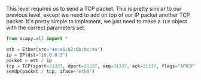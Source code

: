 This level requires us to send a TCP packet. This is pretty similar to our previous level, except we need to add on top of our IP packet another TCP packet. It's pretty simple to implement, we just need to make a `TCP` object with the correct parameters set.

```python
from scapy.all import *

eth = Ether(src="4e:e6:02:6b:bc:4a")
ip = IP(dst="10.0.0.3")
packet = eth / ip
tcp = TCP(sport=31337, dport=31337, seq=31337, ack=31337, flags="APRSF")
sendp(packet / tcp, iface="eth0")
```